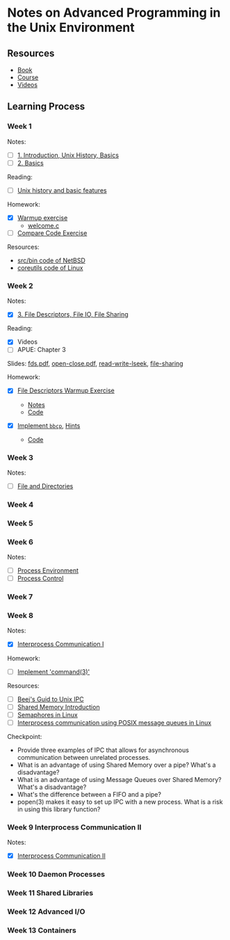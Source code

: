# Notes on Advanced Programming in the Unix Environment

## Resources

- [Book](https://www.amazon.de/Programming-Environment-Addison-Wesley-Professional-Computing/dp/0321637739)
- [Course](https://stevens.netmeister.org/631/)
- [Videos](https://www.youtube.com/playlist?list=PL0qfF8MrJ-jxMfirAdxDs9zIiBg2Wug0z)

## Learning Process

### Week 1

Notes:
- [ ] [1. Introduction, Unix History, Basics](1-Introduction-Unix-History.md)
- [ ] [2. Basics](2-Basics.md)

Reading:

- [ ] [Unix history and basic features](./reading/02-unix-2.pdf)

Homework:

- [X] [Warmup exercise](https://stevens.netmeister.org/631/fixme-exercise.html)
    - [welcome.c](./homework/lecture01/welcome.c)
- [ ] [Compare Code Exercise](https://stevens.netmeister.org/631/compare-code-exercise.html)

Resources:

- [src/bin code of NetBSD](http://cvsweb.netbsd.org/bsdweb.cgi/src/bin/)
- [coreutils code of Linux](https://ftp.gnu.org/gnu/coreutils/)

### Week 2

Notes:
- [X] [3. File Descriptors, File IO, File Sharing](./3-File-Descriptor-File-IO-File-Sharing.md)

Reading:
- [X] Videos
- [ ] APUE: Chapter 3

Slides: [fds.pdf](./slides/02-fds.pdf),  [open-close.pdf](./slides/02-open-close.pdf), [read-write-lseek](./slides/02-read-write-lseek.pdf), [file-sharing](./slides/02-file-sharing.pdf)

Homework:

- [X] [File Descriptors Warmup Exercise](https://stevens.netmeister.org/631/fd-exercise.html)
    - [Notes](./homework/lecture02/README.md)
    - [Code](./homework/lecture02/print-fileno.c)

- [X] [Implement `bbcp`](./homework/bbcp.1.pdf), [Hints](https://stevens.netmeister.org/631/f21-hw1.html)
    - [Code](./homework/hw1/bbcp.c)

### Week 3

Notes:
- [ ] [File and Directories](4-File-and-Directories.md)

### Week 4

### Week 5

### Week 6

Notes: 
- [ ] [Process Environment](7-Process-Environment.md)
- [ ] [Process Control](8-Process-Control.md)

### Week 7 

### Week 8 

Notes:
- [X] [Interprocess Communication I](14-Interprocess-Communication-I.md)

Homework:
- [ ] [Implement 'command(3)'](https://stevens.netmeister.org/631/f21-hw2.html)

Resources:

- [ ] [Beej's Guid to Unix IPC](https://beej.us/guide/bgipc/html/single/bgipc.html)
- [ ] [Shared Memory Introduction](https://web.archive.org/web/20160507131726/http://www.kohala.com/start/unpv22e/unpv22e.chap12.pdf)
- [ ] [Semaphores in Linux](https://web.archive.org/web/20180316204322/http://www.linuxdevcenter.com/pub/a/linux/2007/05/24/semaphores-in-linux.html)
- [ ] [Interprocess communication using POSIX message queues in Linux](https://www.softprayog.in/programming/interprocess-communication-using-posix-message-queues-in-linux)

Checkpoint:

- Provide three examples of IPC that allows for asynchronous communication between unrelated processes.
- What is an advantage of using Shared Memory over a pipe? What's a disadvantage?
- What is an advantage of using Message Queues over Shared Memory? What's a disadvantage?
- What's the difference between a FIFO and a pipe?
- popen(3) makes it easy to set up IPC with a new process. What is a risk in using this library function?


### Week 9 Interprocess Communication II

Notes:
- [X] [Interprocess Communication II](14-Interprocess-Communication-II.md)

### Week 10 Daemon Processes
### Week 11 Shared Libraries
### Week 12 Advanced I/O
### Week 13 Containers
